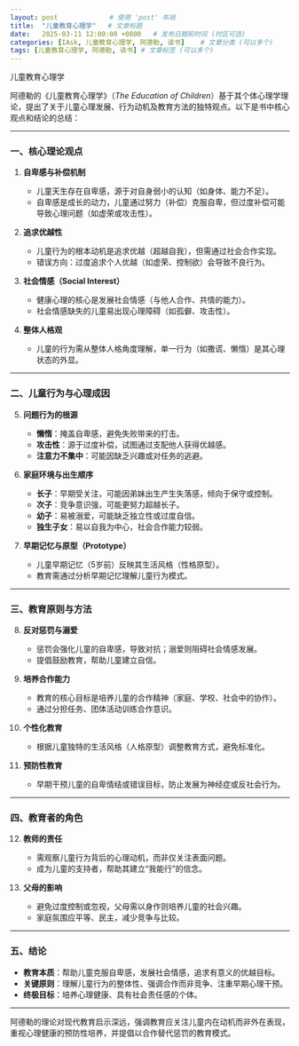 ```yaml
---
layout: post             # 使用 'post' 布局
title:  "儿童教育心理学"   # 文章标题
date:   2025-03-11 12:00:00 +0800   # 发布日期和时间 (时区可选)
categories: [IAsk, 儿童教育心理学, 阿德勒, 读书]    # 文章分类 (可以多个)
tags: [儿童教育心理学, 阿德勒, 读书] # 文章标签 (可以多个)
---
```



儿童教育心理学



阿德勒的《儿童教育心理学》（*The Education of Children*）基于其个体心理学理论，提出了关于儿童心理发展、行为动机及教育方法的独特观点。以下是书中核心观点和结论的总结：

---

### **一、核心理论观点**
1. **自卑感与补偿机制**  
   - 儿童天生存在自卑感，源于对自身弱小的认知（如身体、能力不足）。  
   - 自卑感是成长的动力，儿童通过努力（补偿）克服自卑，但过度补偿可能导致心理问题（如虚荣或攻击性）。

2. **追求优越性**  
   - 儿童行为的根本动机是追求优越（超越自我），但需通过社会合作实现。  
   - 错误方向：过度追求个人优越（如虚荣、控制欲）会导致不良行为。

3. **社会情感（Social Interest）**  
   - 健康心理的核心是发展社会情感（与他人合作、共情的能力）。  
   - 社会情感缺失的儿童易出现心理障碍（如孤僻、攻击性）。

4. **整体人格观**  
   - 儿童的行为需从整体人格角度理解，单一行为（如撒谎、懒惰）是其心理状态的外显。

---

### **二、儿童行为与心理成因**
5. **问题行为的根源**  
   - **懒惰**：掩盖自卑感，避免失败带来的打击。  
   - **攻击性**：源于过度补偿，试图通过支配他人获得优越感。  
   - **注意力不集中**：可能因缺乏兴趣或对任务的逃避。

6. **家庭环境与出生顺序**  
   - **长子**：早期受关注，可能因弟妹出生产生失落感，倾向于保守或控制。  
   - **次子**：竞争意识强，可能更努力超越长子。  
   - **幼子**：易被溺爱，可能缺乏独立性或过度自信。  
   - **独生子女**：易以自我为中心，社会合作能力较弱。

7. **早期记忆与原型（Prototype）**  
   - 儿童早期记忆（5岁前）反映其生活风格（性格原型）。  
   - 教育需通过分析早期记忆理解儿童行为模式。

---

### **三、教育原则与方法**
8. **反对惩罚与溺爱**  
   - 惩罚会强化儿童的自卑感，导致对抗；溺爱则阻碍社会情感发展。  
   - 提倡鼓励教育，帮助儿童建立自信。

9. **培养合作能力**  
   - 教育的核心目标是培养儿童的合作精神（家庭、学校、社会中的协作）。  
   - 通过分担任务、团体活动训练合作意识。

10. **个性化教育**  
    - 根据儿童独特的生活风格（人格原型）调整教育方式，避免标准化。

11. **预防性教育**  
    - 早期干预儿童的自卑情结或错误目标，防止发展为神经症或反社会行为。

---

### **四、教育者的角色**
12. **教师的责任**  
    - 需观察儿童行为背后的心理动机，而非仅关注表面问题。  
    - 成为儿童的支持者，帮助其建立“我能行”的信念。

13. **父母的影响**  
    - 避免过度控制或忽视，父母需以身作则培养儿童的社会兴趣。  
    - 家庭氛围应平等、民主，减少竞争与比较。

---

### **五、结论**
- **教育本质**：帮助儿童克服自卑感，发展社会情感，追求有意义的优越目标。  
- **关键原则**：理解儿童行为的整体性、强调合作而非竞争、注重早期心理干预。  
- **终极目标**：培养心理健康、具有社会责任感的个体。

---

阿德勒的理论对现代教育启示深远，强调教育应关注儿童内在动机而非外在表现，重视心理健康的预防性培养，并提倡以合作替代惩罚的教育模式。